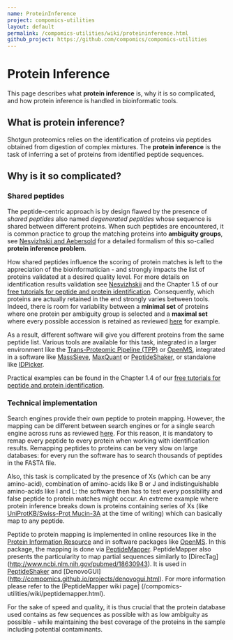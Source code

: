 ```yaml
---
name: ProteinInference
project: compomics-utilities
layout: default
permalink: /compomics-utilities/wiki/proteininference.html
github_project: https://github.com/compomics/compomics-utilities
---
```


# Protein Inference #

This page describes what **protein inference** is, why it is so complicated, and how protein inference is handled in bioinformatic tools.

## What is protein inference? ##

Shotgun proteomics relies on the identification of proteins via peptides obtained from digestion of complex mixtures. The **protein inference** is the task of inferring a set of proteins from identified peptide sequences.

## Why is it so complicated? ##

### Shared peptides ###

The peptide-centric approach is by design flawed by the presence of _shared peptides_ also named _degenerated peptides_ whose sequence is shared between different proteins. When such peptides are encountered, it is common practice to group the matching proteins into **ambiguity groups**, see [Nesvizhskii and Aebersold](http://www.mcponline.org/cgi/pmidlookup?view=long&pmid=16009968) for a detailed formalism of this so-called **protein inference problem**.

How shared peptides influence the scoring of protein matches is left to the appreciation of the bioinformatician - and strongly impacts the list of proteins validated at a desired quality level. For more details on identification results validation see [Nesvizhskii](http://www.ncbi.nlm.nih.gov/pubmed/?term=20816881) and the Chapter 1.5 of our [free tutorials for peptide and protein identification](http://compomics.com/bioinformatics-for-proteomics/).
Consequently, which proteins are actually retained in the end strongly varies between tools. Indeed, there is room for variability between a **minimal set** of proteins where one protein per ambiguity group is selected and a **maximal set** where every possible accession is retained as reviewed [here](http://www.expert-reviews.com/doi/abs/10.1586/epr.12.51?url_ver=Z39.88-2003&rfr_id=ori:rid:crossref.org&rfr_dat=cr_pub%3dpubmed) for example.

As a result, different software will give you different proteins from the same peptide list. Various tools are available for this task, integrated in a larger environment like the [Trans-Proteomic Pipeline (TPP)](http://tools.proteomecenter.org/wiki/index.php?title=Software:TPP) or [OpenMS](http://open-ms.sourceforge.net/), integrated in a software like  [MassSieve](http://www.ncbi.nlm.nih.gov/staff/slottad/MassSieve/), [MaxQuant](http://www.maxquant.org/) or [PeptideShaker](https://code.google.com/p/peptide-shaker/), or standalone like [IDPicker](http://fenchurch.mc.vanderbilt.edu/software.php).

Practical examples can be found in the Chapter 1.4 of our [free tutorials for peptide and protein identification](http://compomics.com/bioinformatics-for-proteomics/).

### Technical implementation ###

Search engines provide their own peptide to protein mapping. However, the mapping can be different between search engines or for a single search engine across runs as reviewed [here](http://www.sciencedirect.com/science/article/pii/S1570963913002562). For this reason, it is mandatory to remap every peptide to every protein when working with identification results. Remapping peptides to proteins can be very slow on large databases: for every run the software has to search  thousands of peptides in the FASTA file.

Also, this task is complicated by the presence of Xs (which can be any amino-acid), combination of amino-acids like B or J and indistinguishable amino-acids like I and L: the software then has to test every possibility and false peptide to protein matches might occur. An extreme example where protein inference breaks down is proteins containing series of Xs (like [UniProtKB/Swiss-Prot Mucin-3A](http://www.uniprot.org/uniprot/Q02505) at the time of writing) which can basically map to any peptide.

Peptide to protein mapping is implemented in online resources like in the [Protein Information Resource](http://proteininformationresource.org/peptide.shtml) and in software packages like [OpenMS](http://open-ms.sourceforge.net/). In this package, the mapping is done via [PeptideMapper](/compomics-utilities/wiki/peptidemapper.html). PeptideMapper also presents the particularity to map partial sequences similarly to [DirecTag] (http://www.ncbi.nlm.nih.gov/pubmed/18630943). It is used in [PeptideShaker](http://compomics.github.io/projects/peptide-shaker.html) and [DenovoGUI] (http://compomics.github.io/projects/denovogui.html). For more information please refer to the [PeptideMapper wiki page] (/compomics-utilities/wiki/peptidemapper.html).

For the sake of speed and quality, it is thus crucial that the protein database used contains as few sequences as possible with as low ambiguity as possible - while maintaining the best coverage of the proteins in the sample including potential contaminants.